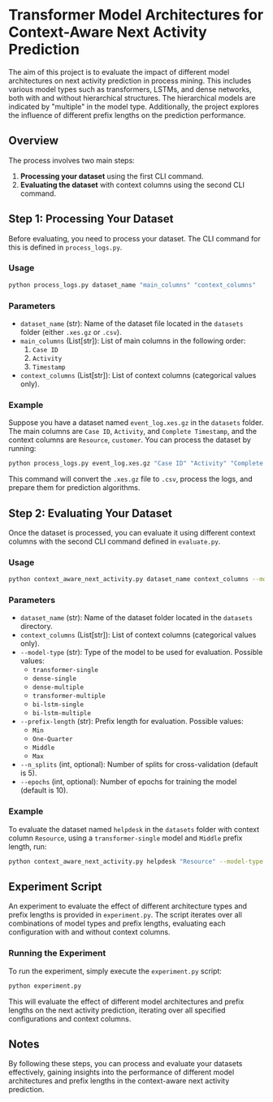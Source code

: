# Transformer Model Architectures for Context-Aware Next Activity Prediction

The aim of this project is to evaluate the impact of different model architectures on next activity prediction in process mining. This includes various model types such as transformers, LSTMs, and dense networks, both with and without hierarchical structures. The hierarchical models are indicated by "multiple" in the model type. Additionally, the project explores the influence of different prefix lengths on the prediction performance.

## Overview

The process involves two main steps:
1. **Processing your dataset** using the first CLI command.
2. **Evaluating the dataset** with context columns using the second CLI command.

## Step 1: Processing Your Dataset

Before evaluating, you need to process your dataset. The CLI command for this is defined in `process_logs.py`.

### Usage

```bash
python process_logs.py dataset_name "main_columns" "context_columns"
```

### Parameters

- `dataset_name` (str): Name of the dataset file located in the `datasets` folder (either `.xes.gz` or `.csv`).
- `main_columns` (List[str]): List of main columns in the following order:
  1. `Case ID`
  2. `Activity`
  3. `Timestamp`
- `context_columns` (List[str]): List of context columns (categorical values only).

### Example

Suppose you have a dataset named `event_log.xes.gz` in the `datasets` folder. The main columns are `Case ID`, `Activity`, and `Complete Timestamp`, and the context columns are `Resource`, `customer`. You can process the dataset by running:

```bash
python process_logs.py event_log.xes.gz "Case ID" "Activity" "Complete Timestamp" "Resource" "customer"
```

This command will convert the `.xes.gz` file to `.csv`, process the logs, and prepare them for prediction algorithms.

## Step 2: Evaluating Your Dataset

Once the dataset is processed, you can evaluate it using different context columns with the second CLI command defined in `evaluate.py`.

### Usage

```bash
python context_aware_next_activity.py dataset_name context_columns --model-type MODEL_TYPE --prefix-length PREFIX_LENGTH [--n_splits N_SPLITS] [--epochs EPOCHS]
```

### Parameters

- `dataset_name` (str): Name of the dataset folder located in the `datasets` directory.
- `context_columns` (List[str]): List of context columns (categorical values only).
- `--model-type` (str): Type of the model to be used for evaluation. Possible values:
  - `transformer-single`
  - `dense-single`
  - `dense-multiple`
  - `transformer-multiple`
  - `bi-lstm-single` 
  - `bi-lstm-multiple`
- `--prefix-length` (str): Prefix length for evaluation. Possible values:
  - `Min`
  - `One-Quarter`
  - `Middle`
  - `Max`
- `--n_splits` (int, optional): Number of splits for cross-validation (default is 5).
- `--epochs` (int, optional): Number of epochs for training the model (default is 10).

### Example

To evaluate the dataset named `helpdesk` in the `datasets` folder with context column `Resource`, using a `transformer-single` model and `Middle` prefix length, run:

```bash
python context_aware_next_activity.py helpdesk "Resource" --model-type transformer-single --prefix-length Middle
```

## Experiment Script

An experiment to evaluate the effect of different architecture types and prefix lengths is provided in `experiment.py`. The script iterates over all combinations of model types and prefix lengths, evaluating each configuration with and without context columns.

### Running the Experiment

To run the experiment, simply execute the `experiment.py` script:

```bash
python experiment.py
```

This will evaluate the effect of different model architectures and prefix lengths on the next activity prediction, iterating over all specified configurations and context columns.

## Notes

By following these steps, you can process and evaluate your datasets effectively, gaining insights into the performance of different model architectures and prefix lengths in the context-aware next activity prediction.
